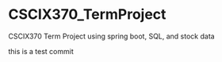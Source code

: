 # CSCIX370_TermProject
CSCIX370 Term Project using spring boot, SQL, and stock data

this is a test commit
